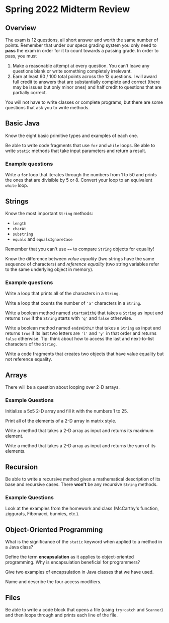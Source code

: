 # Spring 2022 Midterm Review

## Overview

The exam is 12 questions, all short answer and worth the same number of points. Remember that under our specs grading system you only need to **pass** the exam in order for it to count towards a passing grade. In order to pass, you must

1. Make a reasonable attempt at every question. You can't leave any questions blank or write something completely irrelevant.
2. Earn at least 60 / 100 total points across the 12 questions. I will award full credit to answers that are substantially complete and correct (there may be issues but only minor ones) and half credit to questions that are partially correct.

You will not have to write classes or complete programs, but there are some questions that ask you to write methods.

## Basic Java

Know the eight basic primitive types and examples of each one.

Be able to write code fragments that use `for` and `while` loops. Be able to write `static` methods that take input parameters and return a result.

### Example questions

Write a `for` loop that iterates through the numbers from 1 to 50 and prints the ones that are divisible by 5 or 8. Convert your loop to an equivalent `while` loop.

## Strings

Know the most important `String` methods:

- `length`
- `charAt`
- `substring`
- `equals` and `equalsIgnoreCase`

Remember that you can't use `==` to compare `String` objects for equality! 

Know the difference between *value equality* (two strings have the same sequence of characters) and *reference equality* (two string variables refer to the same underlying object in memory).

### Example questions

Write a loop that prints all of the characters in a `String`.

Write a loop that counts the number of `'a'` characters in a `String`.

Write a boolean method named `startsWithQ` that takes a `String` as input
and returns `true` if the `String` starts with `'q'` and `false` otherwise.

Write a boolean method named `endsWithLY` that takes a `String` as input
and returns `true` if its last two letters are `'l'` and `'y'` in that order
and returns `false` otherwise. Tip: think about how to access the last and next-to-list characters of the `String`.

Write a code fragments that creates two objects that have value equality but not reference equality.

## Arrays

There will be a question about looping over 2-D arrays.

### Example Questions

Initialize a 5x5 2-D array and fill it with the numbers 1 to 25.

Print all of the elements of a 2-D array in matrix style.

Write a method that takes a 2-D array as input and returns its maximum element.

Write a method that takes a 2-D array as input and returns the sum of its elements.

## Recursion

Be able to write a recursive method given a mathematical description of its base and recursive cases. There **won't** be any recursive `String` methods.

### Example Questions

Look at the examples from the homework and class (McCarthy's function, ziggurats, Fibonacci, bunnies, etc.).

## Object-Oriented Programming

What is the significance of the `static` keyword when applied
to a method in a Java class?

Define the term **encapsulation** as it applies to object-oriented
programming. Why is encapsulation beneficial for programmers?

Give two examples of encapsulation in Java classes that we have used.

Name and describe the four access modifiers.

## Files

Be able to write a code block that opens a file (using `try`-`catch` and `Scanner`) and then loops through and prints each line of the file.
